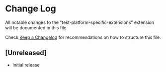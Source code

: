# Change Log

All notable changes to the "test-platform-specific-extensions" extension will be documented in this file.

Check [Keep a Changelog](http://keepachangelog.com/) for recommendations on how to structure this file.

## [Unreleased]

- Initial release